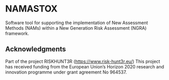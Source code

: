 # NAMASTOX

Software tool for supporting the implementation of New Assessment Methods (NAMs) within a New Generation Risk Assessment (NGRA) framework.

## Acknowledgments

Part of the project RISKHUNT3R (https://www.risk-hunt3r.eu/)
This project has received funding from the European Union’s Horizon 2020 research and innovation programme under grant agreement No 964537.

